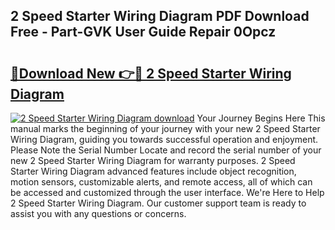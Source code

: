 ## 2 Speed Starter Wiring Diagram PDF Download Free - Part-GVK User Guide Repair 0Opcz

# <h2><a href="http://dfk2v08.blite.top/?on=2+Speed+Starter+Wiring+Diagram">🔗Download New 👉🔴 2 Speed Starter Wiring Diagram</a></h2>

[![2 Speed Starter Wiring Diagram download](https://i.imgur.com/lujVjoI.png)](http://dfk2v08.blite.top/?on=2+Speed+Starter+Wiring+Diagram)
Your Journey Begins Here This manual marks the beginning of your journey with your new 2 Speed Starter Wiring Diagram, guiding you towards successful operation and enjoyment. Please Note the Serial Number Locate and record the serial number of your new 2 Speed Starter Wiring Diagram for warranty purposes. 2 Speed Starter Wiring Diagram advanced features include object recognition, motion sensors, customizable alerts, and remote access, all of which can be accessed and customized through the user interface. We're Here to Help 2 Speed Starter Wiring Diagram. Our customer support team is ready to assist you with any questions or concerns.
